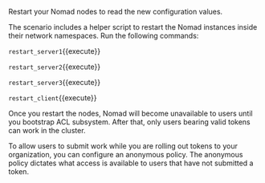 Restart your Nomad nodes to read the new configuration values.

The scenario includes a helper script to restart the Nomad instances inside
their network namespaces. Run the following commands:

`restart_server1`{{execute}}

`restart_server2`{{execute}}

`restart_server3`{{execute}}

`restart_client`{{execute}}

Once you restart the nodes, Nomad will become unavailable to users until
you bootstrap ACL subsystem. After that, only users bearing valid tokens can
work in the cluster.

To allow users to submit work while you are rolling out tokens to your
organization, you can configure an anonymous policy. The anonymous policy
dictates what access is available to users that have not submitted a token.
